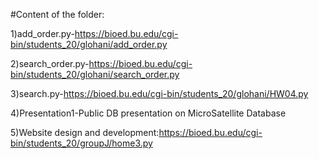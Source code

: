 
#Content of the folder:

1)add_order.py-https://bioed.bu.edu/cgi-bin/students_20/glohani/add_order.py


2)search_order.py-https://bioed.bu.edu/cgi-bin/students_20/glohani/search_order.py

3)search.py-https://bioed.bu.edu/cgi-bin/students_20/glohani/HW04.py

4)Presentation1-Public DB presentation on MicroSatellite Database

5)Website design and development:https://bioed.bu.edu/cgi-bin/students_20/groupJ/home3.py
